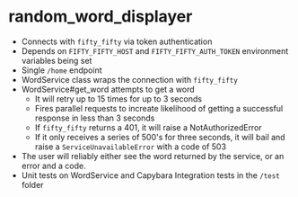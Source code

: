 # random_word_displayer

* Connects with `fifty_fifty` via token authentication
* Depends on `FIFTY_FIFTY_HOST` and `FIFTY_FIFTY_AUTH_TOKEN` environment variables being set
* Single `/home` endpoint
* WordService class wraps the connection with `fifty_fifty`
* WordService#get_word attempts to get a word
  - It will retry up to 15 times for up to 3 seconds
  - Fires parallel requests to increate likelihood of getting a successful response in less than 3 seconds
  - If `fifty_fifty` returns a 401, it will raise a NotAuthorizedError
  - If it only receives a series of 500's for three seconds, it will bail and raise a `ServiceUnavailableError` with a code of 503
* The user will reliably either see the word returned by the service, or an error and a code.
* Unit tests on WordService and Capybara Integration tests in the `/test` folder
